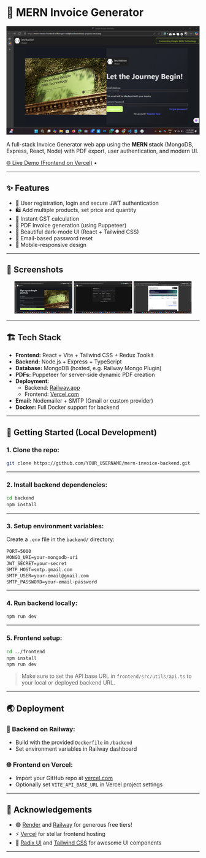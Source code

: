 # 🚀 MERN Invoice Generator

![Demo Screenshot](./screenshots/login.png)

A full-stack Invoice Generator web app using the **MERN stack** (MongoDB, Express, React, Node) with PDF export, user authentication, and modern UI.

[🌐 Live Demo (Frontend on Vercel)](https://mern-invoice-frontend-bi4kmngn1-reddyharshavardhans-projects.vercel.app/) • 

---

## ✨ Features

- 🔐 User registration, login and secure JWT authentication  
- 🛍️ Add multiple products, set price and quantity  
- 🧮 Instant GST calculation  
- 🧾 PDF Invoice generation (using Puppeteer)  
- 🌙 Beautiful dark-mode UI (React + Tailwind CSS)  
- 📧 Email-based password reset  
- 📱 Mobile-responsive design  

---

## 📸 Screenshots

<div align="center">
  <img src="./screenshots/Register.png" width="30%" alt="Register Screenshot" />
  <img src="./screenshots/product.png" width="30%" alt="Products Screenshot" />
  <img src="./screenshots/Generatepdf.png" width="30%" alt="PDF Generation Screenshot" />
</div>


---

## 🏗️ Tech Stack

- **Frontend:** React + Vite + Tailwind CSS + Redux Toolkit  
- **Backend:** Node.js + Express + TypeScript  
- **Database:** MongoDB (hosted, e.g. Railway Mongo Plugin)  
- **PDFs:** Puppeteer for server-side dynamic PDF creation  
- **Deployment:**
  - Backend: [Railway.app](https://railway.app/)
  - Frontend: [Vercel.com](https://vercel.com/)
- **Email:** Nodemailer + SMTP (Gmail or custom provider)  
- **Docker:** Full Docker support for backend  

---

## 🚀 Getting Started (Local Development)

### 1. Clone the repo:

```bash
git clone https://github.com/YOUR_USERNAME/mern-invoice-backend.git
```

---

### 2. Install backend dependencies:

```bash
cd backend
npm install
```

---

### 3. Setup environment variables:

Create a `.env` file in the `backend/` directory:

```env
PORT=5000
MONGO_URI=your-mongodb-uri
JWT_SECRET=your-secret
SMTP_HOST=smtp.gmail.com
SMTP_USER=your-email@gmail.com
SMTP_PASSWORD=your-email-password
```

---

### 4. Run backend locally:

```bash
npm run dev
```

---

### 5. Frontend setup:

```bash
cd ../frontend
npm install
npm run dev
```

> Make sure to set the API base URL in `frontend/src/utils/api.ts` to your local or deployed backend URL.

---

## 🌏 Deployment

### 🚀 Backend on Railway:
- Build with the provided `Dockerfile` in `/backend`
- Set environment variables in Railway dashboard

### 🌐 Frontend on Vercel:
- Import your GitHub repo at [vercel.com](https://vercel.com/)
- Optionally set `VITE_API_BASE_URL` in Vercel project settings

---

## 🤝 Acknowledgements

- 🟣 [Render](https://render.com) and [Railway](https://railway.app) for generous free tiers!  
- ⚡ [Vercel](https://vercel.com) for stellar frontend hosting  
- 🎨 [Radix UI](https://www.radix-ui.com/) and [Tailwind CSS](https://tailwindcss.com/) for awesome UI components

---
